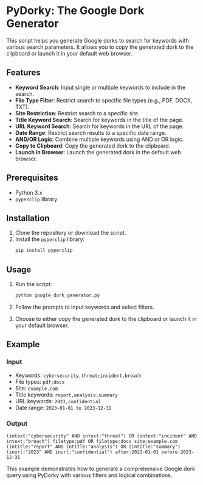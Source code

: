 
# PyDorky: The Google Dork Generator

This script helps you generate Google dorks to search for keywords with various search parameters. It allows you to copy the generated dork to the clipboard or launch it in your default web browser.

## Features

- **Keyword Search**: Input single or multiple keywords to include in the search.
- **File Type Filter**: Restrict search to specific file types (e.g., PDF, DOCX, TXT).
- **Site Restriction**: Restrict search to a specific site.
- **Title Keyword Search**: Search for keywords in the title of the page.
- **URL Keyword Search**: Search for keywords in the URL of the page.
- **Date Range**: Restrict search results to a specific date range.
- **AND/OR Logic**: Combine multiple keywords using AND or OR logic.
- **Copy to Clipboard**: Copy the generated dork to the clipboard.
- **Launch in Browser**: Launch the generated dork in the default web browser.

## Prerequisites

- Python 3.x
- `pyperclip` library

## Installation

1. Clone the repository or download the script.
2. Install the `pyperclip` library:
   ```sh
   pip install pyperclip
   ```

## Usage

1. Run the script:
   ```sh
   python google_dork_generator.py
   ```

2. Follow the prompts to input keywords and select filters.

3. Choose to either copy the generated dork to the clipboard or launch it in your default browser.

## Example

### Input

- Keywords: `cybersecurity,threat;incident,breach`
- File types: `pdf;docx`
- Site: `example.com`
- Title keywords: `report,analysis;summary`
- URL keywords: `2023,confidential`
- Date range: `2023-01-01 to 2023-12-31`

### Output

```
(intext:"cybersecurity" AND intext:"threat") OR (intext:"incident" AND intext:"breach") filetype:pdf OR filetype:docx site:example.com (intitle:"report" AND intitle:"analysis") OR (intitle:"summary") (inurl:"2023" AND inurl:"confidential") after:2023-01-01 before:2023-12-31
```

This example demonstrates how to generate a comprehensive Google dork query using PyDorky with various filters and logical combinations.

